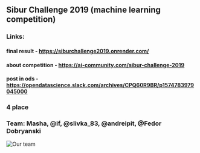 ## Sibur Challenge 2019 (machine learning competition)

### Links:
#### final result - https://siburchallenge2019.onrender.com/
#### about competition - https://ai-community.com/sibur-challenge-2019
#### post in ods - https://opendatascience.slack.com/archives/CPQ60R9BR/p1574783979045000

### 4 place
### Team: Masha, @if, @slivka_83, @andreipit, @Fedor Dobryanski 

![Our team](https://github.com/andreipit/ml_sib_chal_2019_deploy/blob/master/team.jpg)
